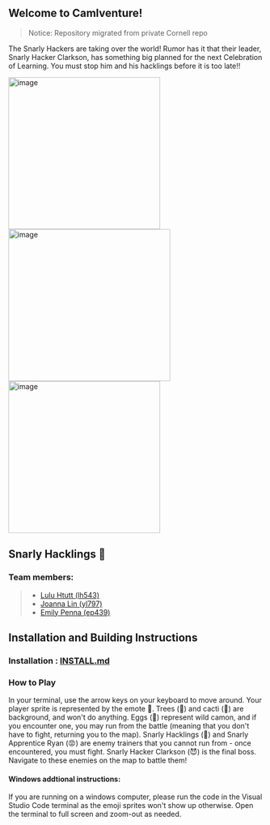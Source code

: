 ## Welcome to Camlventure!
> Notice: Repository migrated from private Cornell repo

The Snarly Hackers are taking over the world!
Rumor has it that their leader, Snarly Hacker Clarkson,
has something big planned for the next Celebration of Learning.
You must stop him and his hacklings before it is too late!!

<img width="300" height = "300" alt="image" src="https://media.github.coecis.cornell.edu/user/13074/files/9b3b3226-5725-452c-a740-567d13782866"> <img width="320" height = "300" alt="image" src="https://media.github.coecis.cornell.edu/user/13074/files/98980d33-4f62-471f-8274-969443983ecc"> <img width="300" height = "300" alt="image" src="https://media.github.coecis.cornell.edu/user/13074/files/64d9736a-27d1-4de6-96be-af379345fd2d"> 

 
## Snarly Hacklings 🐫
### Team members: 
>* [Lulu Htutt (lh543)](https://github.com/luluhtutt)
>* [Joanna Lin (yl797)](https://github.com/Joanna-Lin-JL)
>* [Emily Penna (ep439)](https://github.com/emily-penna)


## Installation and Building Instructions

### Installation : [INSTALL.md](camlventure/INSTALL.md)

### How to Play
In your terminal, use the arrow keys on your keyboard to move around. Your player sprite is represented by the emote 👾. Trees (🌴) and cacti (🌵) are background, and won't do anything. Eggs (🥚) represent wild camon, and if you encounter one, you may run from the battle (meaning that you don't have to fight, returning you to the map). Snarly Hacklings (🤖) and Snarly Apprentice Ryan (😡) are enemy trainers that you cannot run from - once encountered, you must fight. Snarly Hacker Clarkson (😈) is the final boss. Navigate to these enemies on the map to battle them!

#### Windows addtional instructions:

If you are running on a windows computer, please run the code in the Visual Studio Code terminal as the emoji sprites won't show up otherwise. Open the terminal to full screen and zoom-out as needed. 

